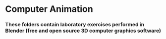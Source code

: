 # Computer Animation 

### These folders contain laboratory exercises performed in Blender (free and open source 3D computer graphics software)
